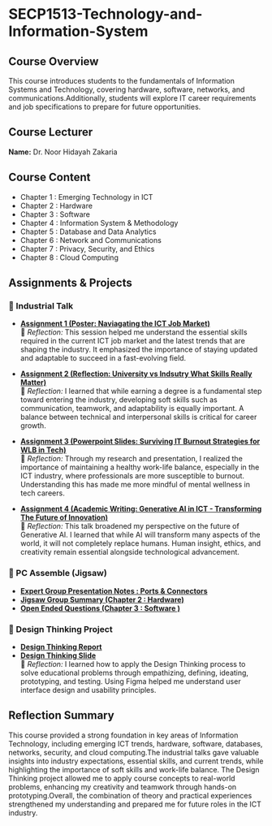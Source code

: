 # SECP1513-Technology-and-Information-System

## Course Overview  <br> 
This course introduces students to the fundamentals of Information Systems and Technology, covering hardware, software, networks, and communications.Additionally, students will explore IT career requirements and job specifications to prepare for future opportunities.

## Course Lecturer
**Name:** Dr. Noor Hidayah Zakaria  
 

## Course Content
- Chapter 1 : Emerging Technology in ICT  
- Chapter 2 : Hardware  
- Chapter 3 : Software  
- Chapter 4 : Information System & Methodology  
- Chapter 5 : Database and Data Analytics  
- Chapter 6 : Network and Communications  
- Chapter 7 : Privacy, Security, and Ethics  
- Chapter 8 : Cloud Computing

## Assignments & Projects

### 📌 Industrial Talk 
- **[Assignment 1 (Poster: Naviagating the ICT Job Market)](https://github.com/BettyOlivia/SECP1513-Technology-and-Information-System/blob/main/Industry%20Talk%201%20Poster%20Naviagating%20the%20ICT%20Job%20Market.pdf)**  <br>
  📝 *Reflection:* This session helped me understand the essential skills required in the current ICT job market and the latest trends that are shaping the industry. It emphasized the importance of staying updated and adaptable to succeed in a fast-evolving field.
  

- **[Assignment 2 (Reflection: University vs Indsutry What Skills Really Matter)](https://github.com/BettyOlivia/SECP1513-Technology-and-Information-System/blob/main/Industry%20Talk%202%20Reflection%20University%20vs%20Indsutry%20What%20Skills%20Really%20Matter.pdf)** <br>
  📝 *Reflection:* I learned that while earning a degree is a fundamental step toward entering the industry, developing soft skills such as communication, teamwork, and adaptability is equally important. A balance between technical and interpersonal skills is critical for career growth.
  

- **[Assignment 3 (Powerpoint Slides: Surviving IT Burnout Strategies for WLB in Tech)](https://github.com/BettyOlivia/SECP1513-Technology-and-Information-System/blob/main/Industrial%20Talk%203%20Surviving%20IT%20Burnout%20Strategies%20for%20WLB%20in%20Tech.pdf)** <br>
  📝 *Reflection:* Through my research and presentation, I realized the importance of maintaining a healthy work-life balance, especially in the ICT industry, where professionals are more susceptible to burnout. Understanding this has made me more mindful of mental wellness in tech careers.

- **[Assignment 4 (Academic Writing: Generative AI in ICT - Transforming The Future of Innovation)](https://github.com/BettyOlivia/SECP1513-Technology-and-Information-System/blob/main/Industry%20Talk%204%20Academic%20Writng%20(Generative%20AI%20in%20ICT%20-%20Transforming%20The%20Future%20of%20Innovation.pdf))**  <br>
  📝 *Reflection:* This talk broadened my perspective on the future of Generative AI. I learned that while AI will transform many aspects of the world, it will not completely replace humans. Human insight, ethics, and creativity remain essential alongside technological advancement.  
  
### 🧪 PC Assemble (Jigsaw)
- **[Expert Group Presentation Notes : Ports & Connectors](https://github.com/BettyOlivia/SECP1513-Technology-and-Information-System/blob/main/Jigsaw%20Activity%20-Group%205%20Ports%20%26%20Connectors.pdf)**  
- **[Jigsaw Group Summary (Chapter 2 : Hardware)](https://github.com/BettyOlivia/SECP1513-Technology-and-Information-System/blob/main/Jigsaw%20Group%20Worksheet%20-%20Chapter%202%20Hardware.pdf)**
- **[Open Ended Questions (Chapter 3 : Software )](https://github.com/BettyOlivia/SECP1513-Technology-and-Information-System/blob/main/Chapter%203%20-%20Open%20Ended%20Questions.pdf)** 

### 🎨 Design Thinking Project
- **[Design Thinking Report](https://github.com/BettyOlivia/SECP1513-Technology-and-Information-System/blob/main/Desigh%20Thinking%20Project%20-%20Personalised%20Study%20App%20(SmartEdu)%20Group%205.pdf)**
- **[Design Thinking Slide](https://github.com/BettyOlivia/SECP1513-Technology-and-Information-System/blob/main/Design%20Thinking-%20Personalised%20Study%20App%20(Smart%20Edu)-1.pdf)**  
  📝 *Reflection:* I learned how to apply the Design Thinking process to solve educational problems through empathizing, defining, ideating, prototyping, and testing. Using Figma helped me understand user interface design and usability principles.  
  


## Reflection Summary
This course provided a strong foundation in key areas of Information Technology, including emerging ICT trends, hardware, software, databases, networks, security, and cloud computing.The industrial talks gave valuable insights into industry expectations, essential skills, and current trends, while highlighting the importance of soft skills and work-life balance. The Design Thinking project allowed me to apply course concepts to real-world problems, enhancing my creativity and teamwork through hands-on prototyping.Overall, the combination of theory and practical experiences strengthened my understanding and prepared me for future roles in the ICT industry.
